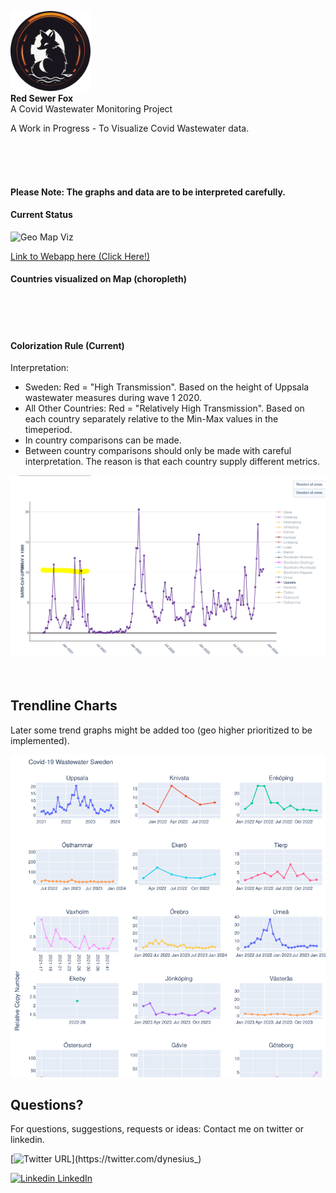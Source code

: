 <p>
    <img src="docs/red-sewer-fox.png" alt="Red Sewer Fox" width="128" height="128"> <br>
    <strong>Red Sewer Fox</strong> <br>
    <span class="subtext">A Covid Wastewater Monitoring Project</span>
</p>

A Work in Progress - To Visualize Covid Wastewater data.

<br><br><br>
#### Please Note: The graphs and data are to be interpreted carefully.



#### Current Status
![Geo Map Viz](https://github.com/danieldynesius/covid/blob/main/docs/c19_wastewater_v0.3.3.gif)

[Link to Webapp here (Click Here!)](https://danieldynesius.github.io/covid/geo_map.html)
#### Countries visualized on Map (choropleth)
<br><br><br>

#### Colorization Rule (Current)
Interpretation:
* Sweden: Red = "High Transmission". Based on the height of Uppsala wastewater measures during wave 1 2020.
* All Other Countries: Red = "Relatively High Transmission". Based on each country separately relative to the Min-Max values in the timeperiod.
* In country comparisons can be made.
* Between country comparisons should only be made with careful interpretation. The reason is that each country supply different metrics.


![Trendline Viz](docs/se_uppsala_c19_first_recorded_peak.png)
<br><br><br>

## Trendline Charts
Later some trend graphs might be added too (geo higher prioritized to be implemented).

![Trendline Viz](docs/c19-trends.png)


## Questions?
For questions, suggestions, requests or ideas:
Contact me on twitter or linkedin.

[![Twitter URL](https://img.shields.io/twitter/url/https/twitter.com/dynesius_.svg?style=social&label=Follow%20%40dynesius_)](https://twitter.com/dynesius_)


[![Linkedin](https://i.stack.imgur.com/gVE0j.png) LinkedIn](https://www.linkedin.com/in/danieldynesius/)&nbsp;
